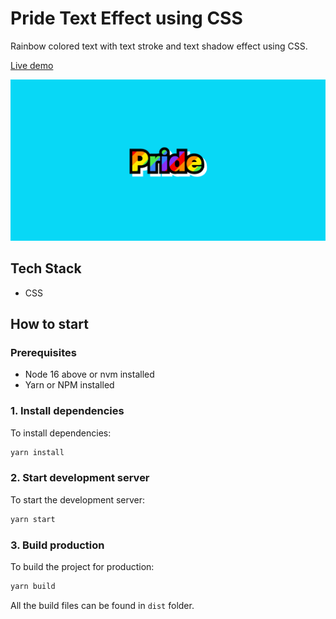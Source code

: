 # Pride Text Effect using CSS

Rainbow colored text with text stroke and text shadow effect using CSS.

[Live demo](https://icelam.github.io/just-for-fun/pride-text-effect/)

![Screenshot](./screenshot.png)

## Tech Stack

- CSS

## How to start

### Prerequisites

- Node 16 above or nvm installed
- Yarn or NPM installed

### 1. Install dependencies

To install dependencies:

```bash
yarn install
```

### 2. Start development server

To start the development server:

```bash
yarn start
```

### 3. Build production

To build the project for production:

```bash
yarn build
```

All the build files can be found in `dist` folder.
